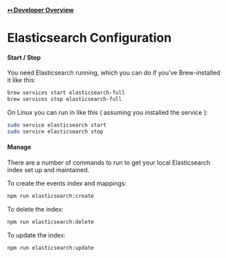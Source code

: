 **[↤ Developer Overview](../README.md)**

Elasticsearch Configuration
===

#### Start / Stop

You need Elasticsearch running, which you can do if you've Brew-installed it like this:

```bash
brew services start elasticsearch-full
brew services stop elasticsearch-full
```

On Linux you can run in like this ( assuming you installed the service ):

```bash
sudo service elasticsearch start
sudo service elasticsearch stop
```

#### Manage

There are a number of commands to run to get your local Elasticsearch index set up and maintained.

To create the events index and mappings:

```bash
npm run elasticsearch:create
```

To delete the index:

```bash
npm run elasticsearch:delete
```

To update the index:

```bash
npm run elasticsearch:update
```
